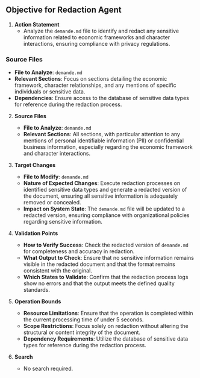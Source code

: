 ## Objective for Redaction Agent
1. **Action Statement**
   - Analyze the `demande.md` file to identify and redact any sensitive information related to economic frameworks and character interactions, ensuring compliance with privacy regulations.

### Source Files
- **File to Analyze**: `demande.md`
- **Relevant Sections**: Focus on sections detailing the economic framework, character relationships, and any mentions of specific individuals or sensitive data.
- **Dependencies**: Ensure access to the database of sensitive data types for reference during the redaction process.

2. **Source Files**
   - **File to Analyze**: `demande.md`
   - **Relevant Sections**: All sections, with particular attention to any mentions of personal identifiable information (PII) or confidential business information, especially regarding the economic framework and character interactions.

3. **Target Changes**
   - **File to Modify**: `demande.md`
   - **Nature of Expected Changes**: Execute redaction processes on identified sensitive data types and generate a redacted version of the document, ensuring all sensitive information is adequately removed or concealed.
   - **Impact on System State**: The `demande.md` file will be updated to a redacted version, ensuring compliance with organizational policies regarding sensitive information.

4. **Validation Points**
   - **How to Verify Success**: Check the redacted version of `demande.md` for completeness and accuracy in redaction.
   - **What Output to Check**: Ensure that no sensitive information remains visible in the redacted document and that the format remains consistent with the original.
   - **Which States to Validate**: Confirm that the redaction process logs show no errors and that the output meets the defined quality standards.

5. **Operation Bounds**
   - **Resource Limitations**: Ensure that the operation is completed within the current processing time of under 5 seconds.
   - **Scope Restrictions**: Focus solely on redaction without altering the structural or content integrity of the document.
   - **Dependency Requirements**: Utilize the database of sensitive data types for reference during the redaction process.

6. **Search**
   - No search required.
